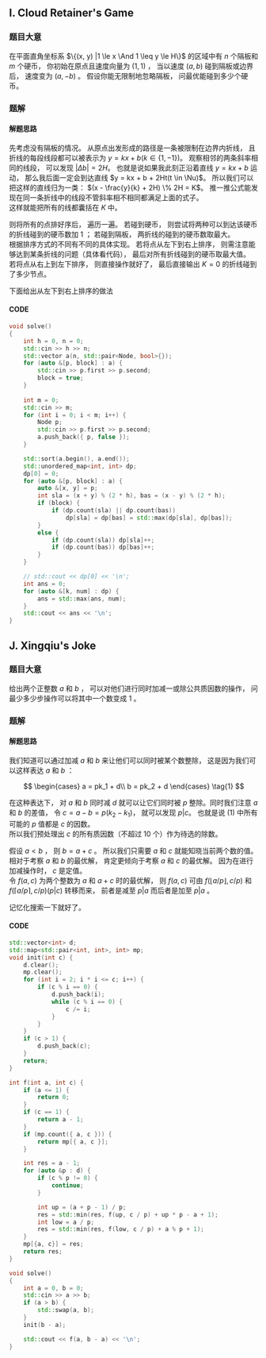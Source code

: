 ## I. Cloud Retainer's Game

### 题目大意

在平面直角坐标系 $\{(x, y) |1 \le x \And 1 \leq y \le H\}$ 的区域中有 $n$ 个隔板和 $m$ 个硬币，
你初始在原点且速度向量为 $(1,1)$ ，
当以速度 $(a,b)$ 碰到隔板或边界后，
速度变为 $(a,-b)$ 。
假设你能无限制地忽略隔板，
问最优能碰到多少个硬币。

### 题解

#### 解题思路

先考虑没有隔板的情况。
从原点出发形成的路径是一条被限制在边界内折线，
且折线的每段线段都可以被表示为 $y = kx + b(k \in \{ 1, -1\})$。
观察相邻的两条斜率相同的线段，
可以发现 $|\Delta b| = 2H$。
也就是说如果我此刻正沿着直线 $y = kx + b$ 运动，
那么我后面一定会到达直线 $y = kx + b + 2Ht(t \in \Nu)$。
所以我们可以把这样的直线归为一类： $(x - \frac{y}{k} + 2H) \% 2H = K$。
推一推公式能发现在同一条折线中的线段不管斜率相不相同都满足上面的式子。  
这样就能把所有的线都囊括在 $K$ 中。

则将所有的点排好序后，
遍历一遍。
若碰到硬币，
则尝试将两种可以到达该硬币的折线碰到的硬币数加 1 ；
若碰到隔板，
两折线的碰到的硬币数取最大。  
根据排序方式的不同有不同的具体实现。
若将点从左下到右上排序，
则需注意能够达到某条折线的问题（具体看代码），
最后对所有折线碰到的硬币取最大值。
若将点从右上到左下排序，
则直接操作就好了，
最后直接输出 $K = 0$ 的折线碰到了多少节点。

下面给出从左下到右上排序的做法
#### CODE
```cpp
void solve()
{
    int h = 0, n = 0;
    std::cin >> h >> n;
    std::vector a(n, std::pair<Node, bool>{});
    for (auto &[p, block] : a) {
        std::cin >> p.first >> p.second;
        block = true;
    }
    
    int m = 0;
    std::cin >> m;
    for (int i = 0; i < m; i++) {
        Node p;
        std::cin >> p.first >> p.second;
        a.push_back({ p, false });
    }

    std::sort(a.begin(), a.end());
    std::unordered_map<int, int> dp;
    dp[0] = 0;
    for (auto &[p, block] : a) {
        auto &[x, y] = p;
        int sla = (x + y) % (2 * h), bas = (x - y) % (2 * h);
        if (block) {
            if (dp.count(sla) || dp.count(bas))
                dp[sla] = dp[bas] = std::max(dp[sla], dp[bas]);
        }
        else {
            if (dp.count(sla)) dp[sla]++;
            if (dp.count(bas)) dp[bas]++;
        }
    }

    // std::cout << dp[0] << '\n';
    int ans = 0;
    for (auto &[k, num] : dp) {
        ans = std::max(ans, num);
    }
    std::cout << ans << '\n';
}
```

## J. Xingqiu's Joke

### 题目大意

给出两个正整数 $a$ 和 $b$ ，
可以对他们进行同时加减一或除公共质因数的操作，
问最少多少步操作可以将其中一个数变成 1 。

### 题解

#### 解题思路

我们知道可以通过加减 $a$ 和 $b$ 来让他们可以同时被某个数整除，
这是因为我们可以这样表达 $a$ 和 $b$ ：

$$
\begin{cases}
a = pk_1 + d\\
b = pk_2 + d
\end{cases}
\tag{1}
$$

在这种表达下，
对 $a$ 和 $b$ 同时减 $d$ 就可以让它们同时被 $p$ 整除。同时我们注意 $a$ 和 $b$ 的差值，
令 $c = a - b = p(k_2 - k_1)$，
就可以发现 $p | c$。
也就是说 $(1)$ 中所有可能的 $p$ 值都是 $c$ 的因数。  
所以我们预处理出 $c$ 的所有质因数（不超过 10 个）作为待选的除数。

假设 $a<b$ ，
则 $b = a + c$ 。
所以我们只需要 $a$ 和 $c$ 就能知晓当前两个数的值。
相对于考察 $a$ 和 $b$ 的最优解，
肯定更倾向于考察 $a$ 和 $c$ 的最优解。
因为在进行加减操作时，
$c$ 是定值。  
令 $f(a, c)$ 为两个整数为 $a$ 和 $a + c$ 时的最优解，
则 $f(a, c)$ 可由 $f(\lfloor a / p \rfloor, c / p)$ 和 $f(\lceil a / p \rceil, c / p)(p | c)$ 转移而来，
前者是减至 $p|a$ 而后者是加至 $p|a$ 。

记忆化搜索一下就好了。

#### CODE
```cpp
std::vector<int> d;
std::map<std::pair<int, int>, int> mp;
void init(int c) {
    d.clear();
    mp.clear();
    for (int i = 2; i * i <= c; i++) {
        if (c % i == 0) {
            d.push_back(i);
            while (c % i == 0) {
                c /= i;
            }
        }
    }
    if (c > 1) {
        d.push_back(c);
    }
    return;
}

int f(int a, int c) {
    if (a <= 1) {
        return 0;
    }
    if (c == 1) {
        return a - 1;
    }
    if (mp.count({ a, c })) {
        return mp[{ a, c }];
    }

    int res = a - 1;
    for (auto &p : d) {
        if (c % p != 0) {
            continue;
        }

        int up = (a + p - 1) / p;
        res = std::min(res, f(up, c / p) + up * p - a + 1);
        int low = a / p;
        res = std::min(res, f(low, c / p) + a % p + 1);
    }
    mp[{a, c}] = res;
    return res;
}

void solve()
{
    int a = 0, b = 0;
    std::cin >> a >> b;
    if (a > b) {
        std::swap(a, b);
    }
    init(b - a);

    std::cout << f(a, b - a) << '\n';
}
```